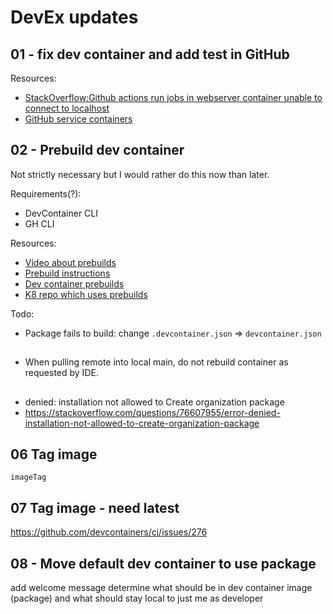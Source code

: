  # DevEx updates
 
 ## 01 - fix dev container and add test in GitHub


Resources: 
* [StackOverflow:Github actions run jobs in webserver container unable to connect to localhost](https://stackoverflow.com/questions/75460950/github-actions-run-jobs-in-webserver-container-unable-to-connect-to-localhost)
* [GitHub service containers](https://docs.github.com/en/actions/using-containerized-services/about-service-containers)

## 02 - Prebuild dev container

Not strictly necessary but I would rather do this now than later.

Requirements(?):

* DevContainer CLI
* GH CLI

Resources: 

* [Video about prebuilds](https://www.youtube.com/watch?v=M21loGvplVM)
* [Prebuild instructions](https://containers.dev/guide/prebuild)
* [Dev container prebuilds](https://containers.dev/guide/prebuild)
* [K8 repo which uses prebuilds](https://github.com/craiglpeters/kubernetes-devcontainer)

Todo:

* Package fails to build: change `.devcontainer.json` => `devcontainer.json`

##

* When pulling remote into local main, do not rebuild container as requested by IDE.

##

* denied: installation not allowed to Create organization package
* https://stackoverflow.com/questions/76607955/error-denied-installation-not-allowed-to-create-organization-package

## 06 Tag image

`imageTag`

## 07 Tag image - need latest

https://github.com/devcontainers/ci/issues/276

## 08 - Move default dev container to use package

add welcome message
determine what should be in dev container image (package) and what should stay local to just me as developer
